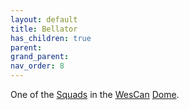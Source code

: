 ```yaml
---
layout: default
title: Bellator
has_children: true
parent: 
grand_parent: 
nav_order: 8
---
```

One of the [Squads](Game/Squads) in the [WesCan](Game/Terms-And-Jargon#WesCan) [Dome](Game/Terms-And-Jargon#Dome).

